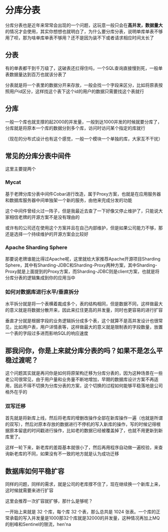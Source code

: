 # 分库分表

分库分表也是近年来常常会出现的一个问题，这玩意一般只会在**高并发，数据量大**的情况才会使用，其实你想想也就明白了，为什么要分库分表，说明单库单表不够用了呗，那为啥单库单表不够用？还不是因为装不下或者请求相应时间太长了

## 分表

有的单表都干到千万级了，这破表还扛得住吗，一个SQL查询直接慢到死，一般单表数据量达到百万也就该分表了

分表就是将一个表里的数据分开来存放，一般会找一个字段来区分，比如将原表按照用户id区分，这样找这个表下这个id的用户的数据只需要找这个表就行

## 分库

一般一个库也就支撑的起2000的并发量，一般到达1000并发的时候就要分库了，分库就是将原本一个库的数据分到多个库，访问时访问某个指定的库就行

（现在的分布式设计也有这个感觉，一般一个模块一个单独的库，大家互不干扰）

## 常见的分库分表中间件

这里主要提两个

### Mycat

基于老牌分库分表中间件Cobar进行改造，属于Proxy方案，也就是在应用服务器和数据库服务器中间单独架一个新的服务，由他来完成分发的功能

这个中间件曾经火过一阵子，但是我最近去查了一下好像又停止维护了，只能说大家相信老牌的开源方案不是没有理由的

或许有的公司还在使用这个方案并且在自己内部维护，但是如果公司能力不够，那还是选择一个持续维护的开源方案会比较好
### Apache Sharding Sphere

那要说老牌谁能比得过Apache呢，这里就给大家推荐Apache开源项目Sharding Sphere，其中有Sharding-JDBC和Sharding-Proxy两种方案，其中Sharding-Proxy就是上面提到的Proxy方案，而Sharding-JDBC则是client方案，也就是将分库分表的逻辑集成到你的应用当中

### 如何对数据库进行水平/垂直拆分

水平拆分就是将一个表横着裁成多个，表的结构相同，但是数据不同，这样做最大的意义就是将数据分散开来，因此来扛住更高的并发量，同时也更容易的进行扩容

垂直才分就是根据字段的业务逻辑拆分成多个表，这个就算不是高并发设计也很常见，比如用户表，用户详情表等，这样做最大的意义就是限制表的字段数量，放置一个表的字段过多进而影响SQL的响应速度


## 那我问你，你是上来就分库分表的吗？如果不是怎么平稳过渡呢？

这个问题其实就是再问你是如何将原架构迁移为分库分表的，因为这种场景在一些老公司很常见，由于用户量和业务量不断地增加，早期的数据库设计方案不再适用，因此不得不切换为分库分表的方案，这个切换的过程如何能够平稳落地是公司格外在乎的

### 双写迁移

首先就是将新库上线，然后将老库的增删改操作全部在新库操作一遍（也就是所谓的双写），然后对原本存放的数据进行不停机的写入新库的操作，写的时候记得根据原本留底的时间戳进行操作，比如老的数据已经被覆盖掉了，也就不用更新到新库里了。

这样一轮下来，新老库的差距基本就很小了，然后再用程序自动做一遍校验，来查询新老库的不同，如果没有不一致的地方就是认为成功迁移


## 数据库如何平稳扩容

同样的问题，同样的需求，就是公司的老库撑不住了，现在继续换一个新库上来，这时候就需要来进行扩容

这里会推荐一次扩容就扩够，那什么是够呢？

一开始上来就是 32 个库，每个库 32 个表，那么总共是 1024 张表。一个库的正常承载的写入并发量是1000那32个库就是32000的并发量，这种情况再加上MQ的削峰和Sentinel的限流，hen'na

